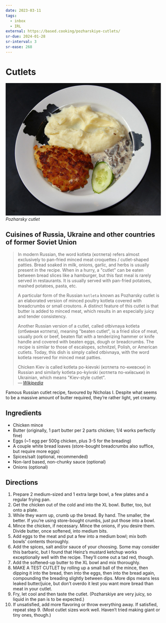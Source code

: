 ```yaml
---
date: 2023-03-11
tags:
  - inbox
  - IRL
external: https://based.cooking/pozharskiye-cutlets/
sr-due: 2024-01-28
sr-interval: 3
sr-ease: 268
---
```


# Cutlets

![Pozharsky cutlet](img/Pozharskaya_kotleta.jpg)
_Pozharsky cutlet_

## Cuisines of Russia, Ukraine and other countries of former Soviet Union

> In modern Russian, the word kotleta (котлета) refers almost exclusively to
> pan-fried minced meat croquettes / cutlet-shaped patties. Bread soaked in
> milk, onions, garlic, and herbs is usually present in the recipe. When in a
> hurry, a "cutlet" can be eaten between bread slices like a hamburger, but this
> fast meal is rarely served in restaurants. It is usually served with pan-fried
> potatoes, mashed potatoes, pasta, etc.
>
> A particular form of the Russian `kotleta` known as Pozharsky cutlet is an
> elaborated version of minced poultry kotleta covered with breadcrumbs or small
> croutons. A distinct feature of this cutlet is that butter is added to minced
> meat, which results in an especially juicy and tender consistency.
>
> Another Russian version of a cutlet, called otbivnaya kotleta (отбивная
> котлета), meaning "beaten cutlet", is a fried slice of meat, usually pork or
> beef, beaten flat with a tenderizing hammer or knife handle and covered with
> beaten eggs, dough or breadcrumbs. The recipe is similar to those of
> escalopes, schnitzel, Polish, or American cutlets. Today, this dish is simply
> called otbivnaya, with the word kotleta reserved for minced meat patties.
>
> Chicken Kiev is called kotleta po-kievski (котлета по-киевски) in Russian and
> similarly kotleta po-kyivski (котлета по-київськи) in Ukrainian, which means
> "Kiev-style cutlet".\
> — <cite>[Wikipedia](https://en.wikipedia.org/wiki/Cutlet#Cuisines_of_Russia,_Ukraine_and_other_countries_of_former_Soviet_Union)</cite>

Famous Russian cutlet recipe, favoured by Nicholas I. Despite what seems to be a
massive amount of butter required, they’re rather light, yet creamy.

## Ingredients

- Chicken mince
- Butter (originally, 1 part butter per 2 parts chicken; 1/4 works perfectly fine)
- Eggs (~1 egg per 500g chicken, plus 3-5 for the breading)
- A couple white bread loaves (store-bought breadcrumbs also suffice, but require more eggs)
- Spices/salt (optional, recommended)
- Non-lard based, non-chunky sauce (optional)
- Onions (optional)

## Directions

1. Prepare 2 medium-sized and 1 extra large bowl, a few plates and a regular
   frying pan.
2. Get the chicken out of the cold and into the XL bowl. Butter, too, but onto a
   plate.
3. While they warm up, crumb up the bread. By hand. The smaller, the better. If
   you’re using store-bought crumbs, just put those into a bowl.
4. Mince the chicken, if necessary. Mince the onions, if you desire them. Divide
   butter, once softened, into medium bits.
5. Add eggs to the meat and put a few into a medium bowl; mix both bowls'
   contents thoroughly.
6. Add the spices, salt and/or sauce of your choosing. Some may consider this
   barbaric, but I found that Heinz’s mustard ketchup works exceptionally well
with the recipe. They’ll come out a tad red, though.
7. Add the softened-up butter to the XL bowl and mix thoroughly.
8. MAKE A TEST CUTLET by rolling up a small ball of the mince, then dipping it
   into the bread, then into the eggs, then into the bread again, compounding
the breading slightly between dips. More dips means less leaked butter/juice,
but don’t overdo it lest you want more bread than meat in your cutlet.
9. Fry, let cool and then taste the cutlet. (Pozharskiye are very juicy, so
   liquid in the pan is to be expected.)
10. If unsatisfied, add more flavoring or throw everything away. If satisfied,
    repeat step 9. (Most cutlet sizes work well. Haven’t tried making giant or
tiny ones, though.)
